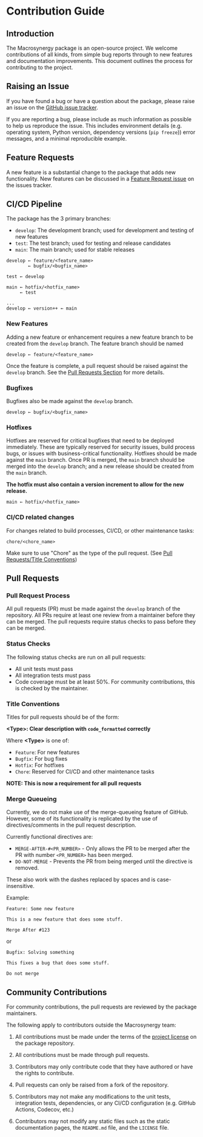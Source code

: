 # Contribution Guide

## Introduction

The Macrosynergy package is an open-source project. We welcome contributions of all kinds,
from simple bug reports through to new features and documentation improvements.
This document outlines the process for contributing to the project.

## Raising an Issue

If you have found a bug or have a question about the package, please raise an
issue on the [GitHub issue tracker](https://github.com/macrosynergy/macrosynergy/issues/new/choose).

If you are reporting a bug, please include as much information as possible to help us
reproduce the issue. This includes environment details (e.g. operating system, Python version,
dependency versions (`pip freeze`)) error messages, and a minimal reproducible example.

## Feature Requests

A new feature is a substantial change to the package that adds new functionality.
New features can be discussed in a [Feature Request issue](https://github.com/macrosynergy/macrosynergy/issues/new?assignees=&labels=&projects=&template=feature_request.md&title=)
on the issues tracker.

## CI/CD Pipeline

The package has the 3 primary branches:

- `develop`: The development branch; used for development and testing of new features
- `test`: The test branch; used for testing and release candidates
- `main`: The main branch; used for stable releases

```
develop ← feature/<feature_name>
        ← bugfix/<bugfix_name>
        
test ← develop

main ← hotfix/<hotfix_name>
     ← test  

...
develop ← version++ ← main
```


### New Features

Adding a new feature or enhancement requires a new feature branch to be created
from the `develop` branch. The feature branch should be named

```
develop ← feature/<feature_name>
```

Once the feature is complete, a pull request should be raised against the `develop`
branch. See the [Pull Requests Section](#pull-requests) for more details.

### Bugfixes

Bugfixes also be made against the `develop` branch.

```
develop ← bugfix/<bugfix_name>
```

### Hotfixes

Hotfixes are reserved for critical bugfixes that need to be deployed immediately.
These are typically reserved for security issues, build process bugs, or issues
with business-critical functionality. Hotfixes should be made against the `main` branch. Once PR is merged, the `main` branch should be merged into the `develop` branch; and a new release should be created from the `main` branch.

**The hotfix must also contain a version increment to allow for the new release.**
```
main ← hotfix/<hotfix_name>
```


### CI/CD related changes

For changes related to build processes, CI/CD, or other maintenance tasks:
```
chore/<chore_name>
```
Make sure to use "Chore" as the type of the pull request. (See [Pull Requests/Title Conventions](#title-conventions))
## Pull Requests

### Pull Request Process

All pull requests (PR) must be made against the `develop` branch of the repository. All PRs require
at least one review from a maintainer before they can be merged.
The pull requests require status checks to pass before they can be merged.

### Status Checks

The following status checks are run on all pull requests:

- All unit tests must pass
- All integration tests must pass
- Code coverage must be at least 50%. For community contributions, this is checked by the maintainer.

### Title Conventions

Titles for pull requests should be of the form:

**\<Type>: Clear description with `code_formatted` correctly**

Where **\<Type>** is one of:

- `Feature`: For new features
- `Bugfix`: For bug fixes
- `Hotfix`: For hotfixes
- `Chore`: Reserved for CI/CD and other maintenance tasks

**NOTE: This is now a requirement for all pull requests**

### Merge Queueing

Currently, we do not make use of the merge-queueing feature of GitHub.
However, some of its functionality is replicated by the use of directives/comments in the
pull request description.

Currently functional directives are:

- `MERGE-AFTER-#<PR_NUMBER>` - Only allows the PR to be merged after the PR with number `<PR_NUMBER>` has been merged.
- `DO-NOT-MERGE` - Prevents the PR from being merged until the directive is removed.

These also work with the dashes replaced by spaces and is case-insensitive.


Example:
```
Feature: Some new feature

This is a new feature that does some stuff.

Merge After #123
```

or 

```
Bugfix: Solving something

This fixes a bug that does some stuff.

Do not merge
```


## Community Contributions

For community contributions, the pull requests are reviewed by the package maintainers.
  

The following apply to contributors outside the Macrosynergy team:

1. All contributions must be made under the terms of the [project license](https://github.com/macrosynergy/macrosynergy/blob/main/LICENSE) on the package repository.
1. All contributions must be made through pull requests.
1. Contributors may only contribute code that they have authored or have the rights to contribute.
1. Pull requests can only be raised from a fork of the repository.
1. Contributors may not make any modifications to the unit tests, integration tests, dependencies, or any CI/CD configuration (e.g. GitHub Actions, Codecov, etc.)

1. Contributors may not modify any static files such as
the static documentation pages, the `README.md` file, and the `LICENSE` file.


